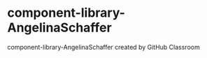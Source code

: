 # component-library-AngelinaSchaffer
component-library-AngelinaSchaffer created by GitHub Classroom
